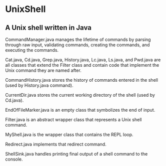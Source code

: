 # UnixShell
## A Unix shell written in Java

CommandManager.java manages the lifetime of commands by parsing through raw input, validating commands, creating the commands, and executing the commands. 

Cat.java, Cd.java, Grep.java, History.java, Lc.java, Ls.java, and Pwd.java are all classes that extend the Filter class and contain code that implement the Unix command they are named after.

CommandHistory.java stores the history of commands entered in the shell (used by History.java command).

CurrentDir.java stores the current working directory of the shell (used by Cd.java).

EndOfFileMarker.java is an empty class that symbolizes the end of input.

Filter.java is an abstract wrapper class that represents a Unix shell command.

MyShell.java is the wrapper class that contains the REPL loop.

Redirect.java implements that redirect command.

ShellSink.java handles printing final output of a shell command to the console.